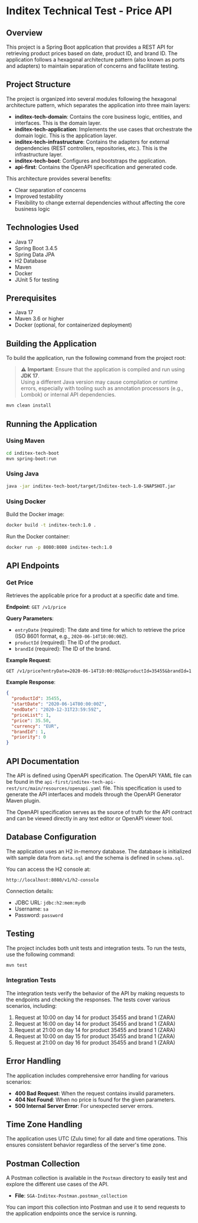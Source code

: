 # Inditex Technical Test - Price API

## Overview

This project is a Spring Boot application that provides a REST API for retrieving product prices based on date, product ID, and brand ID. The application follows a hexagonal architecture pattern (also known as ports and adapters) to maintain separation of concerns and facilitate testing.

## Project Structure

The project is organized into several modules following the hexagonal architecture pattern, which separates the application into three main layers:

- **inditex-tech-domain**: Contains the core business logic, entities, and interfaces. This is the domain layer.
- **inditex-tech-application**: Implements the use cases that orchestrate the domain logic. This is the application layer.
- **inditex-tech-infrastructure**: Contains the adapters for external dependencies (REST controllers, repositories, etc.). This is the infrastructure layer.
- **inditex-tech-boot**: Configures and bootstraps the application.
- **api-first**: Contains the OpenAPI specification and generated code.

This architecture provides several benefits:
- Clear separation of concerns
- Improved testability
- Flexibility to change external dependencies without affecting the core business logic



## Technologies Used

- Java 17
- Spring Boot 3.4.5
- Spring Data JPA
- H2 Database
- Maven
- Docker
- JUnit 5 for testing

## Prerequisites

- Java 17
- Maven 3.6 or higher
- Docker (optional, for containerized deployment)

## Building the Application

To build the application, run the following command from the project root:

> ⚠️ **Important**: Ensure that the application is compiled and run using **JDK 17**.  
> Using a different Java version may cause compilation or runtime errors, especially with tooling such as annotation processors (e.g., Lombok) or internal API dependencies.


```bash
mvn clean install
```

## Running the Application

### Using Maven

```bash
cd inditex-tech-boot
mvn spring-boot:run
```

### Using Java

```bash
java -jar inditex-tech-boot/target/Inditex-tech-1.0-SNAPSHOT.jar
```

### Using Docker

Build the Docker image:

```bash
docker build -t inditex-tech:1.0 .
```

Run the Docker container:

```bash
docker run -p 8080:8080 inditex-tech:1.0
```


## API Endpoints

### Get Price

Retrieves the applicable price for a product at a specific date and time.

**Endpoint**: `GET /v1/price`

**Query Parameters**:
- `entryDate` (required): The date and time for which to retrieve the price (ISO 8601 format, e.g., `2020-06-14T10:00:00Z`).
- `productId` (required): The ID of the product.
- `brandId` (required): The ID of the brand.

**Example Request**:
```
GET /v1/price?entryDate=2020-06-14T10:00:00Z&productId=35455&brandId=1
```

**Example Response**:
```json
{
  "productId": 35455,
  "startDate": "2020-06-14T00:00:00Z",
  "endDate": "2020-12-31T23:59:59Z",
  "priceList": 1,
  "price": 35.50,
  "currency": "EUR",
  "brandId": 1,
  "priority": 0
}
```

## API Documentation

The API is defined using OpenAPI specification. The OpenAPI YAML file can be found in the `api-first/inditex-tech-api-rest/src/main/resources/openapi.yaml` file. This specification is used to generate the API interfaces and models through the OpenAPI Generator Maven plugin.

The OpenAPI specification serves as the source of truth for the API contract and can be viewed directly in any text editor or OpenAPI viewer tool.

## Database Configuration

The application uses an H2 in-memory database. The database is initialized with sample data from `data.sql` and the schema is defined in `schema.sql`.

You can access the H2 console at:

```
http://localhost:8080/v1/h2-console
```

Connection details:
- JDBC URL: `jdbc:h2:mem:mydb`
- Username: `sa`
- Password: `password`


## Testing

The project includes both unit tests and integration tests. To run the tests, use the following command:

```bash
mvn test
```

### Integration Tests

The integration tests verify the behavior of the API by making requests to the endpoints and checking the responses. The tests cover various scenarios, including:

1. Request at 10:00 on day 14 for product 35455 and brand 1 (ZARA)
2. Request at 16:00 on day 14 for product 35455 and brand 1 (ZARA)
3. Request at 21:00 on day 14 for product 35455 and brand 1 (ZARA)
4. Request at 10:00 on day 15 for product 35455 and brand 1 (ZARA)
5. Request at 21:00 on day 16 for product 35455 and brand 1 (ZARA)

## Error Handling

The application includes comprehensive error handling for various scenarios:

- **400 Bad Request**: When the request contains invalid parameters.
- **404 Not Found**: When no price is found for the given parameters.
- **500 Internal Server Error**: For unexpected server errors.

## Time Zone Handling

The application uses UTC (Zulu time) for all date and time operations. This ensures consistent behavior regardless of the server's time zone.

## Postman Collection

A Postman collection is available in the `Postman` directory to easily test and explore the different use cases of the API.

- **File**: `SGA-Inditex-Postman.postman_collection`

You can import this collection into Postman and use it to send requests to the application endpoints once the service is running.

